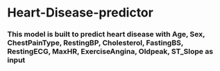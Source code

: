 # Heart-Disease-predictor

### This model is built to predict heart disease with Age, Sex, ChestPainType, RestingBP,	Cholesterol,	FastingBS,	RestingECG,	MaxHR,	ExerciseAngina,	Oldpeak,	ST_Slope	as input
